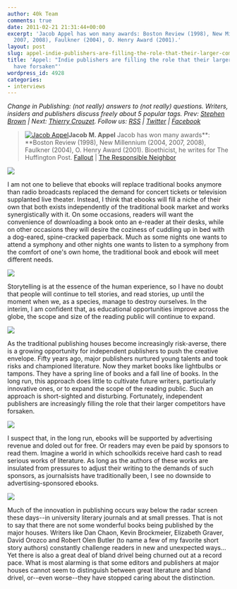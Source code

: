 ```yaml
---
author: 40k Team
comments: true
date: 2011-02-21 21:31:44+00:00
excerpt: 'Jacob Appel has won many awards: Boston Review (1998), New Millennium (2004,
  2007, 2008), Faulkner (2004), O. Henry Award (2001).'
layout: post
slug: appel-indie-publishers-are-filling-the-role-that-their-larger-competitors-have-foresaken
title: 'Appel: "Indie publishers are filling the role that their larger competitors
  have forsaken"'
wordpress_id: 4928
categories:
- interviews
---
```


_Change in Publishing: (not really) answers to (not really) questions.
Writers, insiders and publishers discuss freely about 5 popular tags.
Prev: [Stephen Brown](http://www.40kbooks.com/?p=4801) | Next: [Thierry Crouzet](http://www.40kbooks.com/?p=5086).
Follow us: [RSS](http://www.40kbooks.com/?feed=rss2) | [Twitter](http://twitter.com/#!/40kBooks) | [Facebook](http://www.facebook.com/40kbooks)_


> [![Jacob Appel](http://www.40kbooks.com/wp-content/uploads/2010/06/Jacob-Appel.jpg)](http://www.40kbooks.com/?attachment_id=278)**Jacob M. Appel**
Jacob has won many awards**: **Boston Review (1998), New Millennium (2004, 2007, 2008), Faulkner (2004), O. Henry Award (2001).
Bioethicist, he writes for The Huffington Post.
[Fallout](http://www.amazon.com/Fallout-ebook/dp/B0042FZYQ4/ref=sr_1_1?ie=UTF8&m=A3KSZ402CI2EG1&s=generic&qid=1298322845&sr=1-1) | [The Responsible Neighbor](http://www.amazon.com/The-Responsible-Neighbor-ebook/dp/B004GKMZ76/ref=sr_1_1?ie=UTF8&m=A3KSZ402CI2EG1&s=digital-text&qid=1298322920&sr=1-1-spell)


[![](http://www.40kbooks.com/wp-content/uploads/tagebook.jpg)](http://www.40kbooks.com/?attachment_id=4810)

I am not one to believe that ebooks will replace traditional books anymore than radio broadcasts replaced the demand for concert tickets or television supplanted live theater.
Instead, I think that ebooks will fill a niche of their own that both exists independently of the traditional book market and works synergistically with it. On some occasions, readers will want the convenience of downloading a book onto an e-reader at their desks, while on other occasions they will desire the coziness of cuddling up in bed with a dog-eared, spine-cracked paperback. Much as some nights one wants to attend a symphony and other nights one wants to listen to a symphony from the comfort of one's own home, the traditional book and ebook will meet different needs.

[![](http://www.40kbooks.com/wp-content/uploads/tag-future.jpg)](http://www.40kbooks.com/?attachment_id=4815)

Storytelling is at the essence of the human experience, so I have no doubt that people will continue to tell stories, and read stories, up until the moment when we, as a species, manage to destroy ourselves.
In the interim, I am confident that, as educational opportunities improve across the globe, the scope and size of the reading public will continue to expand.

[![](http://www.40kbooks.com/wp-content/uploads/tag-indie.jpg)](http://www.40kbooks.com/?attachment_id=4818)

As the traditional publishing houses become increasingly risk-averse, there is a growing opportunity for independent publishers to push the creative envelope. Fifty years ago, major publishers nurtured young talents and took risks and championed literature. Now they market books like lightbulbs or tampons. They have a spring line of books and a fall line of books. In the long run, this approach does little to cultivate future writers, particularly innovative ones, or to expand the scope of the reading public. Such an approach is short-sighted and disturbing. Fortunately, independent publishers are increasingly filling the role that their larger competitors have forsaken.

[![](http://www.40kbooks.com/wp-content/uploads/tag-prices.jpg)](http://www.40kbooks.com/?attachment_id=4821)

I suspect that, in the long run, ebooks will be supported by advertising revenue and doled out for free. Or readers may even be paid by sponsors to read them.
Imagine a world in which schoolkids receive hard cash to read serious works of literature. As long as the authors of these works are insulated from pressures to adjust their writing to the demands of such sponsors, as journalsists have traditionally been, I see no downside to advertising-sponsored ebooks.

[![](http://www.40kbooks.com/wp-content/uploads/tag-innovation.jpg)](http://www.40kbooks.com/?attachment_id=4828)

Much of the innovation in publishing occurs way below the radar screen these days--in university literary journals and at small presses. That is not to say that there are not some wonderful books being published by the major houses. Writers like Dan Chaon, Kevin Brockmeier, Elizabeth Graver, David Orozco and Robert Olen Butler (to name a few of my favorite short story authors) constantly challenge readers in new and unexpected ways...
Yet there is also a great deal of bland drivel being churned out at a record pace. What is most alarming is that some editors and publishers at major houses cannot seem to distinguish between great literature and bland drivel, or--even worse--they have stopped caring about the distinction.
